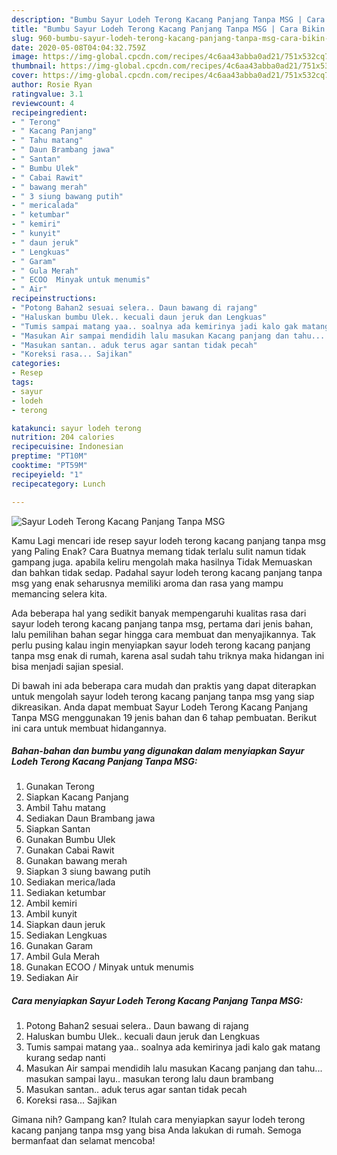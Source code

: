 ```yaml
---
description: "Bumbu Sayur Lodeh Terong Kacang Panjang Tanpa MSG | Cara Bikin Sayur Lodeh Terong Kacang Panjang Tanpa MSG Yang Enak Banget"
title: "Bumbu Sayur Lodeh Terong Kacang Panjang Tanpa MSG | Cara Bikin Sayur Lodeh Terong Kacang Panjang Tanpa MSG Yang Enak Banget"
slug: 960-bumbu-sayur-lodeh-terong-kacang-panjang-tanpa-msg-cara-bikin-sayur-lodeh-terong-kacang-panjang-tanpa-msg-yang-enak-banget
date: 2020-05-08T04:04:32.759Z
image: https://img-global.cpcdn.com/recipes/4c6aa43abba0ad21/751x532cq70/sayur-lodeh-terong-kacang-panjang-tanpa-msg-foto-resep-utama.jpg
thumbnail: https://img-global.cpcdn.com/recipes/4c6aa43abba0ad21/751x532cq70/sayur-lodeh-terong-kacang-panjang-tanpa-msg-foto-resep-utama.jpg
cover: https://img-global.cpcdn.com/recipes/4c6aa43abba0ad21/751x532cq70/sayur-lodeh-terong-kacang-panjang-tanpa-msg-foto-resep-utama.jpg
author: Rosie Ryan
ratingvalue: 3.1
reviewcount: 4
recipeingredient:
- " Terong"
- " Kacang Panjang"
- " Tahu matang"
- " Daun Brambang jawa"
- " Santan"
- " Bumbu Ulek"
- " Cabai Rawit"
- " bawang merah"
- " 3 siung bawang putih"
- " mericalada"
- " ketumbar"
- " kemiri"
- " kunyit"
- " daun jeruk"
- " Lengkuas"
- " Garam"
- " Gula Merah"
- " ECOO  Minyak untuk menumis"
- " Air"
recipeinstructions:
- "Potong Bahan2 sesuai selera.. Daun bawang di rajang"
- "Haluskan bumbu Ulek.. kecuali daun jeruk dan Lengkuas"
- "Tumis sampai matang yaa.. soalnya ada kemirinya jadi kalo gak matang kurang sedap nanti"
- "Masukan Air sampai mendidih lalu masukan Kacang panjang dan tahu... masukan sampai layu.. masukan terong lalu daun brambang"
- "Masukan santan.. aduk terus agar santan tidak pecah"
- "Koreksi rasa... Sajikan"
categories:
- Resep
tags:
- sayur
- lodeh
- terong

katakunci: sayur lodeh terong 
nutrition: 204 calories
recipecuisine: Indonesian
preptime: "PT10M"
cooktime: "PT59M"
recipeyield: "1"
recipecategory: Lunch

---
```



![Sayur Lodeh Terong Kacang Panjang Tanpa MSG](https://img-global.cpcdn.com/recipes/4c6aa43abba0ad21/751x532cq70/sayur-lodeh-terong-kacang-panjang-tanpa-msg-foto-resep-utama.jpg)

Kamu Lagi mencari ide resep sayur lodeh terong kacang panjang tanpa msg yang Paling Enak? Cara Buatnya memang tidak terlalu sulit namun tidak gampang juga. apabila keliru mengolah maka hasilnya Tidak Memuaskan dan bahkan tidak sedap. Padahal sayur lodeh terong kacang panjang tanpa msg yang enak seharusnya memiliki aroma dan rasa yang mampu memancing selera kita.



Ada beberapa hal yang sedikit banyak mempengaruhi kualitas rasa dari sayur lodeh terong kacang panjang tanpa msg, pertama dari jenis bahan, lalu pemilihan bahan segar hingga cara membuat dan menyajikannya. Tak perlu pusing kalau ingin menyiapkan sayur lodeh terong kacang panjang tanpa msg enak di rumah, karena asal sudah tahu triknya maka hidangan ini bisa menjadi sajian spesial.


Di bawah ini ada beberapa cara mudah dan praktis yang dapat diterapkan untuk mengolah sayur lodeh terong kacang panjang tanpa msg yang siap dikreasikan. Anda dapat membuat Sayur Lodeh Terong Kacang Panjang Tanpa MSG menggunakan 19 jenis bahan dan 6 tahap pembuatan. Berikut ini cara untuk membuat hidangannya.

<!--inarticleads1-->

##### Bahan-bahan dan bumbu yang digunakan dalam menyiapkan Sayur Lodeh Terong Kacang Panjang Tanpa MSG:

1. Gunakan  Terong
1. Siapkan  Kacang Panjang
1. Ambil  Tahu matang
1. Sediakan  Daun Brambang jawa
1. Siapkan  Santan
1. Gunakan  Bumbu Ulek
1. Gunakan  Cabai Rawit
1. Gunakan  bawang merah
1. Siapkan  3 siung bawang putih
1. Sediakan  merica/lada
1. Sediakan  ketumbar
1. Ambil  kemiri
1. Ambil  kunyit
1. Siapkan  daun jeruk
1. Sediakan  Lengkuas
1. Gunakan  Garam
1. Ambil  Gula Merah
1. Gunakan  ECOO / Minyak untuk menumis
1. Sediakan  Air




<!--inarticleads2-->

##### Cara menyiapkan Sayur Lodeh Terong Kacang Panjang Tanpa MSG:

1. Potong Bahan2 sesuai selera.. Daun bawang di rajang
1. Haluskan bumbu Ulek.. kecuali daun jeruk dan Lengkuas
1. Tumis sampai matang yaa.. soalnya ada kemirinya jadi kalo gak matang kurang sedap nanti
1. Masukan Air sampai mendidih lalu masukan Kacang panjang dan tahu... masukan sampai layu.. masukan terong lalu daun brambang
1. Masukan santan.. aduk terus agar santan tidak pecah
1. Koreksi rasa... Sajikan




Gimana nih? Gampang kan? Itulah cara menyiapkan sayur lodeh terong kacang panjang tanpa msg yang bisa Anda lakukan di rumah. Semoga bermanfaat dan selamat mencoba!
